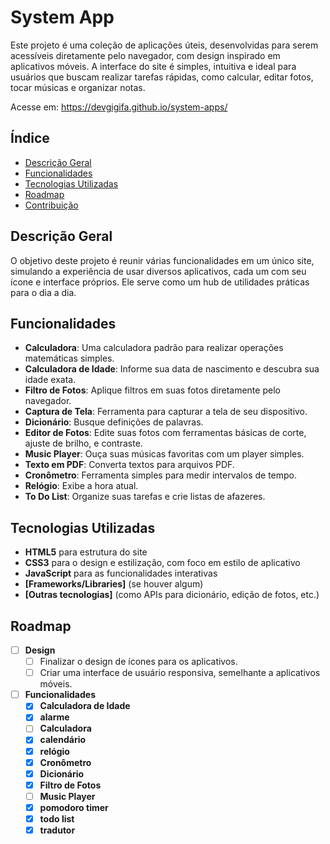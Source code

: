 # System App

Este projeto é uma coleção de aplicações úteis, desenvolvidas para serem acessíveis diretamente pelo navegador, com design inspirado em aplicativos móveis. A interface do site é simples, intuitiva e ideal para usuários que buscam realizar tarefas rápidas, como calcular, editar fotos, tocar músicas e organizar notas.

Acesse em: <https://devgigifa.github.io/system-apps/>

## Índice

- [Descrição Geral](#descrição-geral)
- [Funcionalidades](#funcionalidades)
- [Tecnologias Utilizadas](#tecnologias-utilizadas)
- [Roadmap](#roadmap)
- [Contribuição](#contribuição)


## Descrição Geral

O objetivo deste projeto é reunir várias funcionalidades em um único site, simulando a experiência de usar diversos aplicativos, cada um com seu ícone e interface próprios. Ele serve como um hub de utilidades práticas para o dia a dia.

## Funcionalidades

- **Calculadora**: Uma calculadora padrão para realizar operações matemáticas simples.
- **Calculadora de Idade**: Informe sua data de nascimento e descubra sua idade exata.
- **Filtro de Fotos**: Aplique filtros em suas fotos diretamente pelo navegador.
- **Captura de Tela**: Ferramenta para capturar a tela de seu dispositivo.
- **Dicionário**: Busque definições de palavras.
- **Editor de Fotos**: Edite suas fotos com ferramentas básicas de corte, ajuste de brilho, e contraste.
- **Music Player**: Ouça suas músicas favoritas com um player simples.
- **Texto em PDF**: Converta textos para arquivos PDF.
- **Cronômetro**: Ferramenta simples para medir intervalos de tempo.
- **Relógio**: Exibe a hora atual.
- **To Do List**: Organize suas tarefas e crie listas de afazeres.

## Tecnologias Utilizadas

- **HTML5** para estrutura do site
- **CSS3** para o design e estilização, com foco em estilo de aplicativo
- **JavaScript** para as funcionalidades interativas
- **[Frameworks/Libraries]** (se houver algum)
- **[Outras tecnologias]** (como APIs para dicionário, edição de fotos, etc.)

## Roadmap

- [ ] **Design**
  - [ ] Finalizar o design de ícones para os aplicativos.
  - [ ] Criar uma interface de usuário responsiva, semelhante a aplicativos móveis.
  
- [ ] **Funcionalidades**
  - [x] **Calculadora de Idade**
  - [x] **alarme**
  - [ ] **Calculadora**
  - [x] **calendário**
  - [x] **relógio**
  - [x] **Cronômetro**
  - [x] **Dicionário**
  - [x] **Filtro de Fotos**
  - [ ] **Music Player**
  - [x] **pomodoro timer**
  - [x] **todo list**
  - [x] **tradutor**
